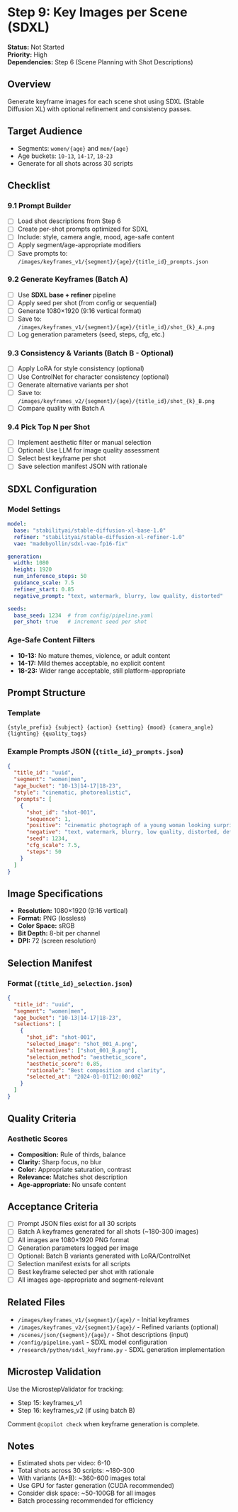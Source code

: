 # Step 9: Key Images per Scene (SDXL)

**Status:** Not Started  
**Priority:** High  
**Dependencies:** Step 6 (Scene Planning with Shot Descriptions)

## Overview

Generate keyframe images for each scene shot using SDXL (Stable Diffusion XL) with optional refinement and consistency passes.

## Target Audience
- Segments: `women/{age}` and `men/{age}`
- Age buckets: `10-13`, `14-17`, `18-23`
- Generate for all shots across 30 scripts

## Checklist

### 9.1 Prompt Builder
- [ ] Load shot descriptions from Step 6
- [ ] Create per-shot prompts optimized for SDXL
- [ ] Include: style, camera angle, mood, age-safe content
- [ ] Apply segment/age-appropriate modifiers
- [ ] Save prompts to: `/images/keyframes_v1/{segment}/{age}/{title_id}_prompts.json`

### 9.2 Generate Keyframes (Batch A)
- [ ] Use **SDXL base + refiner** pipeline
- [ ] Apply seed per shot (from config or sequential)
- [ ] Generate 1080×1920 (9:16 vertical format)
- [ ] Save to: `/images/keyframes_v1/{segment}/{age}/{title_id}/shot_{k}_A.png`
- [ ] Log generation parameters (seed, steps, cfg, etc.)

### 9.3 Consistency & Variants (Batch B - Optional)
- [ ] Apply LoRA for style consistency (optional)
- [ ] Use ControlNet for character consistency (optional)
- [ ] Generate alternative variants per shot
- [ ] Save to: `/images/keyframes_v2/{segment}/{age}/{title_id}/shot_{k}_B.png`
- [ ] Compare quality with Batch A

### 9.4 Pick Top N per Shot
- [ ] Implement aesthetic filter or manual selection
- [ ] Optional: Use LLM for image quality assessment
- [ ] Select best keyframe per shot
- [ ] Save selection manifest JSON with rationale

## SDXL Configuration

### Model Settings
```yaml
model:
  base: "stabilityai/stable-diffusion-xl-base-1.0"
  refiner: "stabilityai/stable-diffusion-xl-refiner-1.0"
  vae: "madebyollin/sdxl-vae-fp16-fix"

generation:
  width: 1080
  height: 1920
  num_inference_steps: 50
  guidance_scale: 7.5
  refiner_start: 0.85
  negative_prompt: "text, watermark, blurry, low quality, distorted"

seeds:
  base_seed: 1234  # from config/pipeline.yaml
  per_shot: true   # increment seed per shot
```

### Age-Safe Content Filters
- **10-13:** No mature themes, violence, or adult content
- **14-17:** Mild themes acceptable, no explicit content
- **18-23:** Wider range acceptable, still platform-appropriate

## Prompt Structure

### Template
```
{style_prefix} {subject} {action} {setting} {mood} {camera_angle} {lighting} {quality_tags}
```

### Example Prompts JSON (`{title_id}_prompts.json`)
```json
{
  "title_id": "uuid",
  "segment": "women|men",
  "age_bucket": "10-13|14-17|18-23",
  "style": "cinematic, photorealistic",
  "prompts": [
    {
      "shot_id": "shot-001",
      "sequence": 1,
      "positive": "cinematic photograph of a young woman looking surprised, mysterious lighting, close-up portrait, dramatic shadows, 9:16 vertical composition, high quality, detailed",
      "negative": "text, watermark, blurry, low quality, distorted, deformed",
      "seed": 1234,
      "cfg_scale": 7.5,
      "steps": 50
    }
  ]
}
```

## Image Specifications

- **Resolution:** 1080×1920 (9:16 vertical)
- **Format:** PNG (lossless)
- **Color Space:** sRGB
- **Bit Depth:** 8-bit per channel
- **DPI:** 72 (screen resolution)

## Selection Manifest

### Format (`{title_id}_selection.json`)
```json
{
  "title_id": "uuid",
  "segment": "women|men",
  "age_bucket": "10-13|14-17|18-23",
  "selections": [
    {
      "shot_id": "shot-001",
      "selected_image": "shot_001_A.png",
      "alternatives": ["shot_001_B.png"],
      "selection_method": "aesthetic_score",
      "aesthetic_score": 0.85,
      "rationale": "Best composition and clarity",
      "selected_at": "2024-01-01T12:00:00Z"
    }
  ]
}
```

## Quality Criteria

### Aesthetic Scores
- **Composition:** Rule of thirds, balance
- **Clarity:** Sharp focus, no blur
- **Color:** Appropriate saturation, contrast
- **Relevance:** Matches shot description
- **Age-appropriate:** No unsafe content

## Acceptance Criteria

- [ ] Prompt JSON files exist for all 30 scripts
- [ ] Batch A keyframes generated for all shots (~180-300 images)
- [ ] All images are 1080×1920 PNG format
- [ ] Generation parameters logged per image
- [ ] Optional: Batch B variants generated with LoRA/ControlNet
- [ ] Selection manifest exists for all scripts
- [ ] Best keyframe selected per shot with rationale
- [ ] All images age-appropriate and segment-relevant

## Related Files

- `/images/keyframes_v1/{segment}/{age}/` - Initial keyframes
- `/images/keyframes_v2/{segment}/{age}/` - Refined variants (optional)
- `/scenes/json/{segment}/{age}/` - Shot descriptions (input)
- `/config/pipeline.yaml` - SDXL model configuration
- `/research/python/sdxl_keyframe.py` - SDXL generation implementation

## Microstep Validation

Use the MicrostepValidator for tracking:
- Step 15: keyframes_v1
- Step 16: keyframes_v2 (if using batch B)

Comment `@copilot check` when keyframe generation is complete.

## Notes

- Estimated shots per video: 6-10
- Total shots across 30 scripts: ~180-300
- With variants (A+B): ~360-600 images total
- Use GPU for faster generation (CUDA recommended)
- Consider disk space: ~50-100GB for all images
- Batch processing recommended for efficiency
